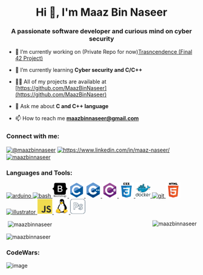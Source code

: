 <h1 align="center">Hi 👋, I'm Maaz Bin Naseer</h1>
<h3 align="center">A passionate software developer and curious mind on cyber security</h3>

- 🔭 I’m currently working on (Private Repo for now)[Trasncendence (Final 42 Project)](https://github.com/MaazBinNaseer/ft_transcendence_42)

- 🌱 I’m currently learning **Cyber security and C/C++**

- 👨‍💻 All of my projects are available at [https://github.com/MaazBinNaseer](https://github.com/MaazBinNaseer)

- 💬 Ask me about **C and C++ language**

- 📫 How to reach me **maazbinnaseer@gmail.com**

<h3 align="left">Connect with me:</h3>
<p align="left">
<a href="https://codepen.io/@maazbinnaseer" target="blank"><img align="center" src="https://raw.githubusercontent.com/rahuldkjain/github-profile-readme-generator/master/src/images/icons/Social/codepen.svg" alt="@maazbinnaseer" height="30" width="40" /></a>
<a href="https://linkedin.com/in/https://www.linkedin.com/in/maaz-naseer/" target="blank"><img align="center" src="https://raw.githubusercontent.com/rahuldkjain/github-profile-readme-generator/master/src/images/icons/Social/linked-in-alt.svg" alt="https://www.linkedin.com/in/maaz-naseer/" height="30" width="40" /></a>
<a href="https://www.codechef.com/users/maazbinnaseer" target="blank"><img align="center" src="https://cdn.jsdelivr.net/npm/simple-icons@3.1.0/icons/codechef.svg" alt="maazbinnaseer" height="30" width="40" /></a>
</p>

<h3 align="left">Languages and Tools:</h3>
<p align="left"> <a href="https://www.arduino.cc/" target="_blank" rel="noreferrer"> <img src="https://cdn.worldvectorlogo.com/logos/arduino-1.svg" alt="arduino" width="40" height="40"/> </a> <a href="https://www.gnu.org/software/bash/" target="_blank" rel="noreferrer"> <img src="https://www.vectorlogo.zone/logos/gnu_bash/gnu_bash-icon.svg" alt="bash" width="40" height="40"/> </a> <a href="https://getbootstrap.com" target="_blank" rel="noreferrer"> <img src="https://raw.githubusercontent.com/devicons/devicon/master/icons/bootstrap/bootstrap-plain-wordmark.svg" alt="bootstrap" width="40" height="40"/> </a> <a href="https://www.cprogramming.com/" target="_blank" rel="noreferrer"> <img src="https://raw.githubusercontent.com/devicons/devicon/master/icons/c/c-original.svg" alt="c" width="40" height="40"/> </a> <a href="https://www.w3schools.com/cpp/" target="_blank" rel="noreferrer"> <img src="https://raw.githubusercontent.com/devicons/devicon/master/icons/cplusplus/cplusplus-original.svg" alt="cplusplus" width="40" height="40"/> </a> <a href="https://www.w3schools.com/cs/" target="_blank" rel="noreferrer"> <img src="https://raw.githubusercontent.com/devicons/devicon/master/icons/csharp/csharp-original.svg" alt="csharp" width="40" height="40"/> </a> <a href="https://www.w3schools.com/css/" target="_blank" rel="noreferrer"> <img src="https://raw.githubusercontent.com/devicons/devicon/master/icons/css3/css3-original-wordmark.svg" alt="css3" width="40" height="40"/> </a> <a href="https://www.docker.com/" target="_blank" rel="noreferrer"> <img src="https://raw.githubusercontent.com/devicons/devicon/master/icons/docker/docker-original-wordmark.svg" alt="docker" width="40" height="40"/> </a> <a href="https://git-scm.com/" target="_blank" rel="noreferrer"> <img src="https://www.vectorlogo.zone/logos/git-scm/git-scm-icon.svg" alt="git" width="40" height="40"/> </a> <a href="https://www.w3.org/html/" target="_blank" rel="noreferrer"> <img src="https://raw.githubusercontent.com/devicons/devicon/master/icons/html5/html5-original-wordmark.svg" alt="html5" width="40" height="40"/> </a> <a href="https://www.adobe.com/in/products/illustrator.html" target="_blank" rel="noreferrer"> <img src="https://www.vectorlogo.zone/logos/adobe_illustrator/adobe_illustrator-icon.svg" alt="illustrator" width="40" height="40"/> </a> <a href="https://developer.mozilla.org/en-US/docs/Web/JavaScript" target="_blank" rel="noreferrer"> <img src="https://raw.githubusercontent.com/devicons/devicon/master/icons/javascript/javascript-original.svg" alt="javascript" width="40" height="40"/> </a> <a href="https://www.linux.org/" target="_blank" rel="noreferrer"> <img src="https://raw.githubusercontent.com/devicons/devicon/master/icons/linux/linux-original.svg" alt="linux" width="40" height="40"/> </a> <a href="https://www.photoshop.com/en" target="_blank" rel="noreferrer"> <img src="https://raw.githubusercontent.com/devicons/devicon/master/icons/photoshop/photoshop-line.svg" alt="photoshop" width="40" height="40"/> </a> </p>


<p><img align="right" src="https://github-readme-stats.vercel.app/api/top-langs?username=maazbinnaseer&show_icons=true&theme=tokyonight&locale=en&layout=compact" alt="maazbinnaseer" /></p>

<p>&nbsp;<img align="center" src="https://github-readme-stats.vercel.app/api?username=maazbinnaseer&show_icons=true&theme=tokyonight&locale=en" alt="maazbinnaseer" /></p>

<p><img align="center" src="https://github-readme-streak-stats.herokuapp.com/?user=maazbinnaseer&theme=dark" alt="maazbinnaseer" /></p>

<h3 align="left">CodeWars:</h3>

![image](https://www.codewars.com/users/MaazBinNaseer/badges/large)
